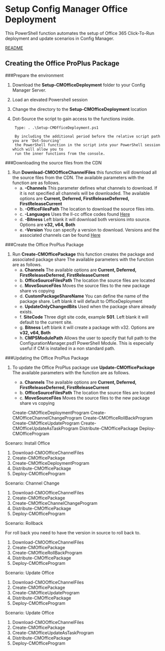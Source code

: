 # Setup Config Manager Office Deployment

This PowerShell function automates the setup of Office 365 Click-To-Run deployment and update scenarios in Config Manager. 

[README](https://github.com/OfficeDev/Office-IT-Pro-Deployment-Scripts/wiki/Readme_Setup-CMOfficeDeployment)

## Creating the Office ProPlus Package

###Prepare the environment

1. Download the **Setup-CMOfficeDeployment** folder to your Config Manager Server. 
2. Load an elevated Powershell session
3. Change the directory to the **Setup-CMOfficeDeployment** location
4. Dot-Source the script to gain access to the functions inside.

		Type: . .\Setup-CMOfficeDeployment.ps1
		
		By including the additional period before the relative script path you are 'Dot-Sourcing' 
   		the PowerShell function in the script into your PowerShell session which will allow you to 
   		run the inner functions from the console.

###Downloading the source files from the CDN

1. Run **Download-CMOOfficeChannelFiles** this function will download all the source files from the CDN.
     The available parameters with the function are as follows.
	* a. **-Channels** This parameter defines what channels to download. If it is not specified all channels will be downloaded. The available options are **Current, Deferred, FirstReleaseDeferred, FirstReleaseCurrent**
	* b. **-OfficeFilesPath** The location to download the source files into.
	* c. **-Languages** Uses the ll-cc office codes found [Here](https://technet.microsoft.com/en-us/library/cc179219.aspx) 
	* d. **-Bitness**  Left blank it will download both versions into source. Options are **v32, v64, Both**
	* e. **-Version** You can specify a version to download. Versions and the associated channels can be found [Here](https://technet.microsoft.com/en-us/library/mt592918.aspx)

###Create the Office ProPlus Package

1. Run **Create-CMOfficePackage** this function creates the package and associated package share
     The available parameters with the function are as follows.
	* a. **Channels** The available options are **Current, Deferred, FirstReleaseDeferred, FirstReleaseCurrent**
	* b. **OfficeSourceFilesPath** The location the source files are located
	* c. **MoveSourceFiles** Moves the source files to the new package share vs copying
	* d. **CustomPackageShareName** You can define the name of the package share. Left blank it will default to OfficeDeployment
	* e. **UpdateOnlyChangedBits** Used when the package share already exists.
	* f. **SiteCode** Three digit site code, example **S01**. Left blank it will default to the current site. 
	* g. **Bitness** Left blank it will create a package with v32. Options are **v32, v64, Both**
	* h. **CMPSModulePath** Allows the user to specify that full path to the ConfigurationManager.psd1 PowerShell Module. This is especially useful if CM is installed in a non standard path.

###Updating the Office ProPlus Package

1. To update the Office ProPlus package use **Update-CMOfficePackage**
     The available parameters with the function are as follows.
	* a. **Channels** The available options are **Current, Deferred, FirstReleaseDeferred, FirstReleaseCurrent** 
	* b. **OfficeSourceFilesPath** The location the source files are located
	* c. **MoveSourceFiles** Moves the source files to the new package share vs copying
	




	Create-CMOfficeDeploymentProgram
	Create-CMOfficeChannelChangeProgram
	Create-CMOfficeRollBackProgram
	Create-CMOfficeUpdateProgram
	Create-CMOfficeUpdateAsTaskProgram
Distribute-CMOfficePackage
Deploy-CMOfficeProgram

Scenaro: Install Office

1) Download-CMOOfficeChannelFiles
2) Create-CMOfficePackage
3) Create-CMOfficeDeploymentProgram
4) Distribute-CMOfficePackage
5) Deploy-CMOfficeProgram

Scenario: Channel Change

1) Download-CMOOfficeChannelFiles
2) Create-CMOfficePackage
3) Create-CMOfficeChannelChangeProgram
4) Distribute-CMOfficePackage
5) Deploy-CMOfficeProgram

Scenario: Rollback

For roll back you need to have the version in source to roll back to.

1) Download-CMOOfficeChannelFiles
2) Create-CMOfficePackage
3) Create-CMOfficeRollBackProgram
4) Distribute-CMOfficePackage
5) Deploy-CMOfficeProgram

Scenario: Update Office

1) Download-CMOOfficeChannelFiles
2) Create-CMOfficePackage
3) Create-CMOfficeUpdateProgram
4) Distribute-CMOfficePackage
5) Deploy-CMOfficeProgram

Scenario: Update Office

1) Download-CMOOfficeChannelFiles
2) Create-CMOfficePackage
3) Create-CMOfficeUpdateAsTaskProgram
4) Distribute-CMOfficePackage
5) Deploy-CMOfficeProgram

